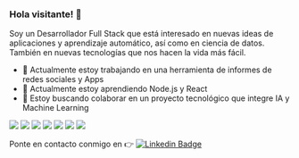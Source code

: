 ### Hola visitante! :wave:

Soy un Desarrollador Full Stack que está interesado en nuevas ideas de aplicaciones y aprendizaje automático, así como en ciencia de datos. También en nuevas tecnologías que nos hacen la vida más fácil.
- 🔭 Actualmente estoy trabajando en una herramienta de informes de redes sociales y Apps
- 🌱 Actualmente estoy aprendiendo Node.js y React
- 👯 Estoy buscando colaborar en un proyecto tecnológico que integre IA y Machine Learning

![](https://img.shields.io/badge/HTML5-E34F26?style=for-the-badge&logo=html5&logoColor=white)
![](https://img.shields.io/badge/CSS3-1572B6?style=for-the-badge&logo=css3&logoColor=white)
![](https://img.shields.io/badge/JavaScript-F7DF1E?style=for-the-badge&logo=javascript&logoColor=black)
![](https://img.shields.io/badge/Node.js-43853D?style=for-the-badge&logo=node.js&logoColor=white)
![](https://img.shields.io/badge/React-20232A?style=for-the-badge&logo=react&logoColor=61DAFB)
![](https://img.shields.io/badge/MongoDB-%234ea94b.svg?style=for-the-badge&logo=mongodb&logoColor=white)
![](https://img.shields.io/badge/php-5919e3?style=for-the-badge&logo=php&logoColor=white)




 Ponte en contacto conmigo en :point_right: [![Linkedin Badge](https://img.shields.io/badge/-Linkedin-4169E1?style=flat-square&logo=Linkedin&logoColor=white&&link=https://www.linkedin.com/in/kepa-perez/)](https://www.linkedin.com/in/kepa-perez)




